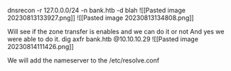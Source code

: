 dnsrecon -r 127.0.0.0/24 -n bank.htb -d blah 
![[Pasted image 20230813133927.png]]
![[Pasted image 20230813134808.png]]

Will see if the zone transfer is enables and we can do it or not
And yes we were able to do it.
dig axfr bank.htb @10.10.10.29
![[Pasted image 20230814111426.png]]

We will add the nameserver to the /etc/resolve.conf 